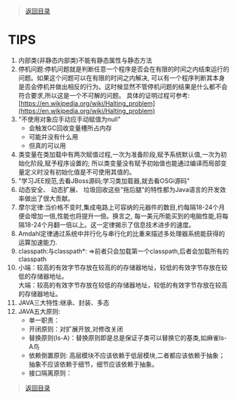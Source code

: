 > [返回目录](https://github.com/Crab2died/jdepth)

#                                           TIPS
1. 内部类(非静态内部类)不能有静态属性与静态方法
2. 停机问题:停机问题就是判断任意一个程序是否会在有限的时间之内结束运行的问题。如果这个问题可以在有限的时间之内解决,
   可以有一个程序判断其本身是否会停机并做出相反的行为。这时候显然不管停机问题的结果是什么都不会符合要求,所以这是一个不可解的问题。
   具体的证明过程可参考:[https://en.wikipedia.org/wiki/Halting_problem](https://en.wikipedia.org/wiki/Halting_problem)
3. "不使用对象应手动应手动赋值为null"  
   - 会触发GC回收变量槽所占内存
   - 可能并没有什么用
   - 但真的可以用
4. 类变量在类加载中有两次赋值过程,一次为准备阶段,赋予系统默认值,一次为初始化阶段,赋予程序设置的;
   所以类变量没有赋予初始值也能通过编译而局部变量定义时没有初始化值是不可使用其值的。
5. "学习JEE规范,去看JBoss源码;学习类加载器,就去看OSGi源码"
6. 动态安全、 动态扩展、 垃圾回收这些"拖后腿"的特性都为Java语言的开发效率做出了很大贡献。
7. 摩尔定律:当价格不变时,集成电路上可容纳的元器件的数目,约每隔18-24个月便会增加一倍,性能也将提升一倍。换言之,
   每一美元所能买到的电脑性能,将每隔18-24个月翻一倍以上。这一定律揭示了信息技术进步的速度。
8. Amdahl定律通过系统中并行化与串行化的比重来描述多处理器系统能获得的运算加速能力.
9. classpath:与classpath*: =>前者只会加载第一个classpath,后者会加载所有的classpath
10. 小端：较高的有效字节存放在较高的的存储器地址，较低的有效字节存放在较低的存储器地址。  
    大端：较高的有效字节存放在较低的存储器地址，较低的有效字节存放在较高的存储器地址。
11. JAVA三大特性:继承、封装、多态
12. JAVA五大原则:  
    - 单一职责：
    - 开闭原则：对扩展开放,对修改关闭
    - 替换原则(Is-A)：替换原则即是总是保证子类可以替换它的基类,如麻雀Is-A鸟
    - 依赖倒置原则: 高层模块不应该依赖于低层模块,二者都应该依赖于抽象；抽象不应该依赖于细节，细节应该依赖于抽象。
    - 接口隔离原则：
    
    
> [返回目录](https://github.com/Crab2died/jdepth)